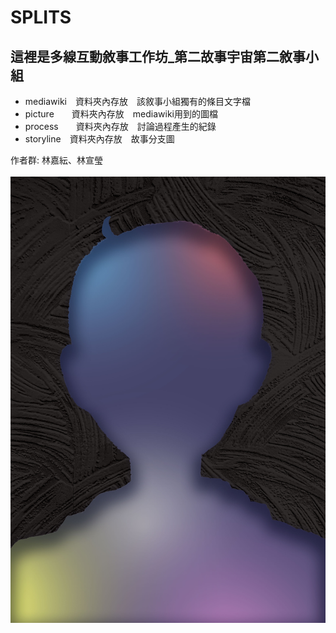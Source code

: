 # SPLITS

## 這裡是多線互動敘事工作坊_第二故事宇宙第二敘事小組

* mediawiki　資料夾內存放　該敘事小組獨有的條目文字檔
* picture　　資料夾內存放　mediawiki用到的圖檔
* process　　資料夾內存放　討論過程產生的紀錄
* storyline　資料夾內存放　故事分支圖

 作者群: 林嘉紜、林宣瑩<br><br>
![GITHUB](https://raw.githubusercontent.com/oSaltedFisho/WIBN_2_2/main/%E4%B8%BB%E8%A6%96%E8%A6%BA%E5%9C%96.jpg "主視覺圖")
